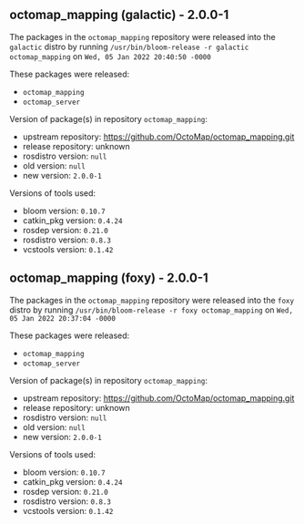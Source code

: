 ## octomap_mapping (galactic) - 2.0.0-1

The packages in the `octomap_mapping` repository were released into the `galactic` distro by running `/usr/bin/bloom-release -r galactic octomap_mapping` on `Wed, 05 Jan 2022 20:40:50 -0000`

These packages were released:
- `octomap_mapping`
- `octomap_server`

Version of package(s) in repository `octomap_mapping`:

- upstream repository: https://github.com/OctoMap/octomap_mapping.git
- release repository: unknown
- rosdistro version: `null`
- old version: `null`
- new version: `2.0.0-1`

Versions of tools used:

- bloom version: `0.10.7`
- catkin_pkg version: `0.4.24`
- rosdep version: `0.21.0`
- rosdistro version: `0.8.3`
- vcstools version: `0.1.42`


## octomap_mapping (foxy) - 2.0.0-1

The packages in the `octomap_mapping` repository were released into the `foxy` distro by running `/usr/bin/bloom-release -r foxy octomap_mapping` on `Wed, 05 Jan 2022 20:37:04 -0000`

These packages were released:
- `octomap_mapping`
- `octomap_server`

Version of package(s) in repository `octomap_mapping`:

- upstream repository: https://github.com/OctoMap/octomap_mapping.git
- release repository: unknown
- rosdistro version: `null`
- old version: `null`
- new version: `2.0.0-1`

Versions of tools used:

- bloom version: `0.10.7`
- catkin_pkg version: `0.4.24`
- rosdep version: `0.21.0`
- rosdistro version: `0.8.3`
- vcstools version: `0.1.42`


